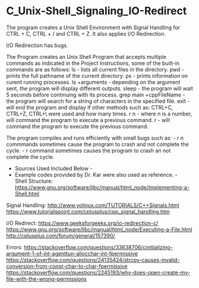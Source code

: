 # C_Unix-Shell_Signaling_IO-Redirect
The program creates a Unix Shell Environment with Signal Handling for CTRL + C, CTRL + / and CTRL + Z. It also applies I/O Redirection.

I/O Redirection has bugs.

The Program creates an Unix Shell Program that accepts multiple commands as indicated in the Project Instructions, some of the built-in commands are as follows:
ls - lists all current files in the directory.
pwd - prints the full pathname of the current directory.
ps - prints information on curent running processes. 
ls +arguments - depending on the argument sent, the program will display different outputs. 
sleep - the program will wait 5 seconds before continuing with its process.
grep main +cppFileName - the program will search for a string of characters in the specified file.
exit - will end the program and display if other methods such as: CTRL+C, CTRL+Z, CTRL+\ were used and how many times. 
r n - where n is a number, will command the program to execute a previous command.
r - will command the program to execute the previous command.

The program compiles and runs efficiently with small bugs such as:
	- r n commmands sometimes cause the program to crash and not complete the cycle.
	- r command sometimes causes the program to crash an not complete the cycle.

- Sources Used Included Below -  
- Example codes provided by Dr. Kar were also used as reference. -  
Shell Structure:
https://www.gnu.org/software/libc/manual/html_node/Implementing-a-Shell.html

Signal Handling:
http://www.yolinux.com/TUTORIALS/C++Signals.html
https://www.tutorialspoint.com/cplusplus/cpp_signal_handling.htm

I/O Redirect:
https://www.geeksforgeeks.org/io-redirection-c/
https://www.gnu.org/software/libc/manual/html_node/Executing-a-File.html
http://cplusplus.com/forum/general/157390/

Errors:
https://stackoverflow.com/questions/33638706/cinitializing-argument-1-of-int-agenttun-allocchar-int-fpermissive
https://stackoverflow.com/questions/24135424/strcpy-causes-invalid-conversion-from-const-char-to-char-fpermissive
https://stackoverflow.com/questions/2245193/why-does-open-create-my-file-with-the-wrong-permissions
